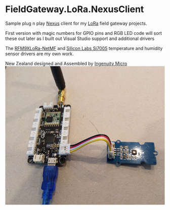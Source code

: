# FieldGateway.LoRa.NexusClient

Sample plug n play [Nexus](https://store.ingenuitymicro.com/nexus) client for my [LoRa](https://lora-alliance.org/) field gateway projects.

First version with magic numbers for GPIO pins and RGB LED code will sort these out later as I built out Visual Studio support and additional drivers

The [RFM9XLoRa-NetMF](https://github.com/KiwiBryn/RFM9XLoRa-NetMF) and [Silicon Labs Si7005](https://www.silabs.com/products/sensors/humidity/si7005) temperature and humidity sensor drivers are my own work.

New Zealand designed and Assembled by [Ingenuity Micro](https://ingenuitymicro.com/)
![Nexus Client](NexusWithS17005.jpg)
